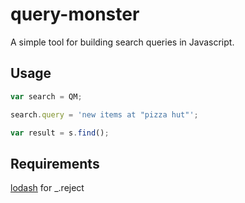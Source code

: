 query-monster
=============

A simple tool for building search queries in Javascript.

## Usage ##

```javascript
var search = QM;

search.query = 'new items at "pizza hut"';

var result = s.find();
```

## Requirements ##
[lodash](https://github.com/lodash/lodash) for _.reject